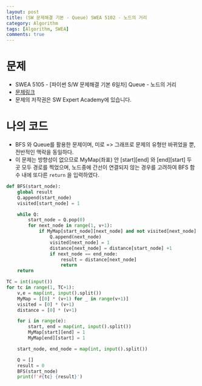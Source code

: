 ```yaml
---
layout: post
title: (SW 문제해결 기본 - Queue) SWEA 5102 - 노드의 거리
category: Algorithm
tags: [Algorithm, SWEA]
comments: true
---
```




# 문제

-  SWEA 5105 - [파이썬 S/W 문제해결 기본 6일차] Queue - 노드의 거리
-  [문제링크](https://www.swexpertacademy.com/main/learn/course/subjectDetail.do?courseId=AVuPDN86AAXw5UW6&subjectId=AWOVIoJqqfYDFAWg)
-  문제의 저작권은 SW Expert Academy에 있습니다.



# 나의 코드

- BFS 와 Queue를 활용한 문제이며, 미로 => 그래프로 문제의 유형만 바뀌었을 뿐,  전반적인 맥락을 동일하다.
- 이 문제는 방향성이 없으므로 MyMap(좌표) 안 \[start][end] 와 \[end][start] 두 곳 모두 경로를 찍었으며,  노드중에 간선이 연결되지 않는 경우를 고려하여 BFS 함수 내에 또다른 `return` 을 입력하였다.


```python
def BFS(start_node):
    global result
    Q.append(start_node)
    visited[start_node] = 1

    while Q:
        start_node = Q.pop(0)
        for next_node in range(1, v+1):
            if MyMap[start_node][next_node] and not visited[next_node]:
                Q.append(next_node)
                visited[next_node] = 1
                distance[next_node] = distance[start_node] +1
                if next_node == end_node:
                    result = distance[next_node]
                    return
    return

TC = int(input())
for tc in range(1, TC+1):
    v,e = map(int, input().split())
    MyMap = [[0] * (v+1) for _ in range(v+1)]
    visited = [0] * (v+1)
    distance = [0] * (v+1)

    for i in range(e):
        start, end = map(int, input().split())
        MyMap[start][end] = 1
        MyMap[end][start] = 1

    start_node, end_node = map(int, input().split())

    Q = []
    result = 0
    BFS(start_node)
    print(f'#{tc} {result}')
```
